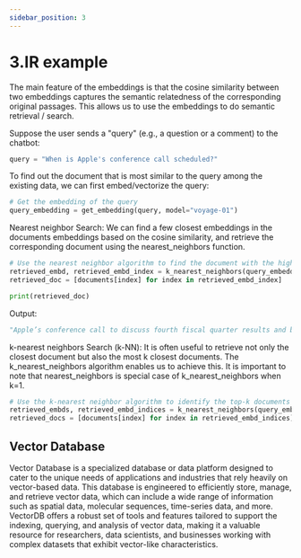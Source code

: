 ```yaml
---
sidebar_position: 3
---
```


# 3.IR example

The main feature of the embeddings is that the cosine similarity between two embeddings captures the semantic relatedness of the corresponding original passages. This allows us to use the embeddings to do semantic retrieval / search.

Suppose the user sends a "query" (e.g., a question or a comment) to the chatbot:

```python "
query = "When is Apple's conference call scheduled?"
```

To find out the document that is most similar to the query among the existing data, we can first embed/vectorize the query:

```python "
# Get the embedding of the query
query_embedding = get_embedding(query, model="voyage-01")
```

Nearest neighbor Search: We can find a few closest embeddings in the documents embeddings based on the cosine similarity, and retrieve the corresponding document using the nearest_neighbors function.

```python "
# Use the nearest neighbor algorithm to find the document with the highest similarity
retrieved_embd, retrieved_embd_index = k_nearest_neighbors(query_embedding, documents_embeddings, k=1)
retrieved_doc = [documents[index] for index in retrieved_embd_index]

print(retrieved_doc)
```

Output:
```python "
"Apple’s conference call to discuss fourth fiscal quarter results and business updates is scheduled for Thursday, November 2, 2023 at 2:00 p.m. PT / 5:00 p.m. ET."
```

k-nearest neighbors Search (k-NN): It is often useful to retrieve not only the closest document but also the most k closest documents. The k_nearest_neighbors algorithm enables us to achieve this. It is important to note that nearest_neighbors is special case of k_nearest_neighbors when k=1.

```python "
# Use the k-nearest neighbor algorithm to identify the top-k documents with the highest similarity
retrieved_embds, retrieved_embd_indices = k_nearest_neighbors(query_embedding, documents_embeddings, k=3)
retrieved_docs = [documents[index] for index in retrieved_embd_indices]
```

## Vector Database

Vector Database is a specialized database or data platform designed to cater to the unique needs of applications and industries that rely heavily on vector-based data. This database is engineered to efficiently store, manage, and retrieve vector data, which can include a wide range of information such as spatial data, molecular sequences, time-series data, and more. VectorDB offers a robust set of tools and features tailored to support the indexing, querying, and analysis of vector data, making it a valuable resource for researchers, data scientists, and businesses working with complex datasets that exhibit vector-like characteristics.